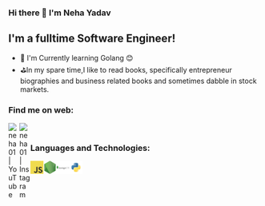 ### Hi there 👋 I'm Neha Yadav

## I'm a fulltime Software Engineer!

- 🌱 I'm Currently learning Golang 😊 
- ⛳In my spare time,I like to read books, specifically entrepreneur biographies and business related books and sometimes dabble in stock markets.

### Find me on web:

[<img align="left" alt="neha01 | YouTube" width="22px" src="https://cdn.jsdelivr.net/npm/simple-icons@v3/icons/youtube.svg" />][youtube]
[<img align="left" alt="neha01 | Instagram" width="22px" src="https://cdn.jsdelivr.net/npm/simple-icons@v3/icons/instagram.svg" />][instagram]

<br />

### Languages and Technologies:


<img align="left" alt="JavaScript" width="26px" src="https://raw.githubusercontent.com/github/explore/80688e429a7d4ef2fca1e82350fe8e3517d3494d/topics/javascript/javascript.png" />
<img align="left" alt="Node.js" width="26px" src="https://raw.githubusercontent.com/github/explore/80688e429a7d4ef2fca1e82350fe8e3517d3494d/topics/nodejs/nodejs.png" />
<img align="left" alt="MongoDB" width="26px" src="https://raw.githubusercontent.com/github/explore/80688e429a7d4ef2fca1e82350fe8e3517d3494d/topics/mongodb/mongodb.png" />
<img align="left" alt="Python" width="26px" src="https://raw.githubusercontent.com/github/explore/80688e429a7d4ef2fca1e82350fe8e3517d3494d/topics/python/python.png" />

<br />
<br />

[youtube]: https://youtube.com/c/nehayadav1
[instagram]: https://instagram.com/techyneha
